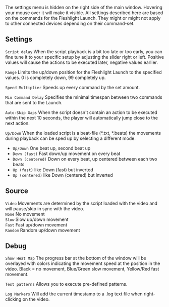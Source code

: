 The settings menu is hidden on the right side of the main window. Hovering your mouse over it will make it visible. All settings described here are based on the commands for the Fleshlight Launch. They might or might not apply to other connected devices depending on their command-set.

## Settings

``Script delay`` When the script playback is a bit too late or too early, you can fine tune it to your specific setup by adjusting the slider right or left. Positive values will cause the actions to be executed later, negative values earlier.  

``Range`` Limits the up/down position for the Fleshlight Launch to the specified values. 0 is completely down, 99 completely up.  

``Speed Multiplier`` Speeds up every command by the set amount.  

``Min Command Delay`` Specifies the minimal timespan between two commands that are sent to the Launch. 

``Auto-Skip Gaps`` When the script doesn't contain an action to be executed within the next 10 seconds, the player will automatically jump close to the next action.

``Up/Down`` When the loaded script is a beat-file (*.txt, *.beats) the movements during playback can be sped up by selecting a different mode.
* ``Up/Down`` One beat up, second beat up
* ``Down (fast)`` Fast down/up movement on every beat
* ``Down (centered)`` Down on every beat, up centered between each two beats
* ``Up (fast)`` like Down (fast) but inverted
* ``Up (centered)`` like Down (centered) but inverted

## Source

``Video`` Movements are determined by the script loaded with the video and will pause/skip in sync with the video.  
``None`` No movement  
``Slow`` Slow up/down movement  
``Fast`` Fast up/down movement  
``Random`` Random up/down movement  

## Debug

``Show Heat Map`` The progress bar at the bottom of the window will be overlayed with colors indicating the movement speed at the position in the video. Black = no movement, Blue/Green slow movement, Yellow/Red fast movement.  

``Test patterns`` Allows you to execute pre-defined patterns.  

``Log Markers`` Will add the current timestamp to a <filename>.log text file when right-clicking on the video.
